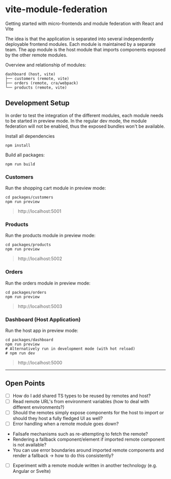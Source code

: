 # vite-module-federation
Getting started with micro-frontends and module federation with React and Vite

The idea is that the application is separated into several independently deployable frontend modules.
Each module is maintained by a separate team. The app module is the host module that imports components exposed by the other remote modules.

Overview and relationship of modules:
```
dashboard (host, vite)
├── customers (remote, vite)
├── orders (remote, cra/webpack)
└── products (remote, vite)
```

## Development Setup
In order to test the integration of the different modules, each module needs to be started in preview mode.
In the regular dev mode, the module federation will not be enabled, thus the exposed bundles won't be available.

Install all dependencies
```shell
npm install
```

Build all packages: 
```shell
npm run build
```

### Customers
Run the shopping cart module in preview mode:
```shell
cd packages/customers
npm run preview
```
> http://localhost:5001

### Products
Run the products module in preview mode:
```shell
cd packages/products
npm run preview
```
> http://localhost:5002

### Orders
Run the orders module in preview mode:
```shell
cd packages/orders
npm run preview
```
> http://localhost:5003

### Dashboard (Host Application)
Run the host app in preview mode:
```shell
cd packages/dashboard
npm run preview
# Alternatively run in development mode (with hot reload)
# npm run dev
```
> http://localhost:5000

---

## Open Points

- [ ] How do I add shared TS types to be reused by remotes and host?
- [ ] Read remote URL's from environment variables (how to deal with different environments?)
- [ ] Should the remotes simply expose components for the host to import or should they host a fully fledged UI as well?
- [ ] Error handling when a remote module goes down?
 - Failsafe mechanisms such as re-attempting to fetch the remote?
 - Rendering a fallback component/element if imported remote component is not available?
 - You can use error boundaries around imported remote components and render a fallback -> how to do this consistently?
- [ ] Experiment with a remote module written in another technology (e.g. Angular or Svelte)